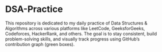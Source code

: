 # DSA-Practice
This repository is dedicated to my daily practice of Data Structures &amp; Algorithms across various platforms like LeetCode, GeeksforGeeks, Codeforces, HackerRank, and others. The goal is to stay consistent, build problem-solving skills, and visually track progress using GitHub’s contribution graph (green boxes).
